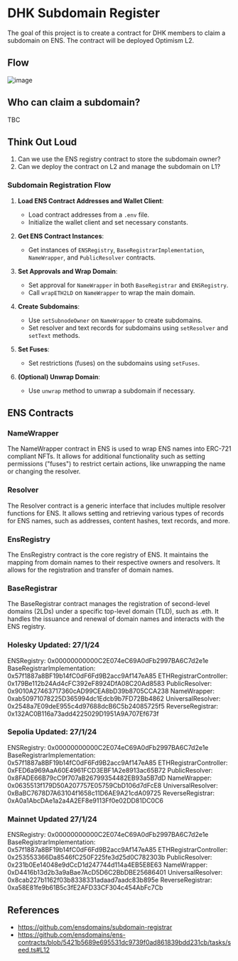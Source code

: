 # DHK Subdomain Register

The goal of this project is to create a contract for DHK members to claim a subdomain on ENS. The contract will be deployed Optimism L2.

## Flow

![image](https://github.com/user-attachments/assets/54f52907-96a9-4651-9a2d-9a5dc51c66dc)


## Who can claim a subdomain?

TBC


## Think Out Loud

1. Can we use the ENS registry contract to store the subdomain owner?
2. Can we deploy the contract on L2 and manage the subdomain on L1?

### Subdomain Registration Flow

1. **Load ENS Contract Addresses and Wallet Client**:
   - Load contract addresses from a `.env` file.
   - Initialize the wallet client and set necessary constants.

2. **Get ENS Contract Instances**:
   - Get instances of `ENSRegistry`, `BaseRegistrarImplementation`, `NameWrapper`, and `PublicResolver` contracts.

3. **Set Approvals and Wrap Domain**:
   - Set approval for `NameWrapper` in both `BaseRegistrar` and `ENSRegistry`.
   - Call `wrapETH2LD` on `NameWrapper` to wrap the main domain.

4. **Create Subdomains**:
   - Use `setSubnodeOwner` on `NameWrapper` to create subdomains.
   - Set resolver and text records for subdomains using `setResolver` and `setText` methods.

5. **Set Fuses**:
   - Set restrictions (fuses) on the subdomains using `setFuses`.

6. **(Optional) Unwrap Domain**:
   - Use `unwrap` method to unwrap a subdomain if necessary.


## ENS Contracts

### NameWrapper
The NameWrapper contract in ENS is used to wrap ENS names into ERC-721 compliant NFTs. It allows for additional functionality such as setting permissions ("fuses") to restrict certain actions, like unwrapping the name or changing the resolver.

### Resolver
The Resolver contract is a generic interface that includes multiple resolver functions for ENS. It allows setting and retrieving various types of records for ENS names, such as addresses, content hashes, text records, and more.

### EnsRegistry
The EnsRegistry contract is the core registry of ENS. It maintains the mapping from domain names to their respective owners and resolvers. It allows for the registration and transfer of domain names.

### BaseRegistrar

The BaseRegistrar contract manages the registration of second-level domains (2LDs) under a specific top-level domain (TLD), such as .eth. It handles the issuance and renewal of domain names and interacts with the ENS registry.

### Holesky Updated: 27/1/24

ENSRegistry: 0x00000000000C2E074eC69A0dFb2997BA6C7d2e1e
BaseRegistrarImplementation: 0x57f1887a8BF19b14fC0dF6Fd9B2acc9Af147eA85
ETHRegistrarController: 0x179Be112b24Ad4cFC392eF8924DfA08C20Ad8583
PublicResolver: 0x9010A27463717360cAD99CEA8bD39b8705CCA238
NameWrapper: 0xab50971078225D365994dc1Edcb9b7FD72Bb4862
UniversalResolver: 0x2548a7E09deE955c4d97688dcB6C5b24085725f5
ReverseRegistrar: 0x132AC0B116a73add4225029D1951A9A707Ef673f

### Sepolia Updated: 27/1/24

ENSRegistry: 0x00000000000C2E074eC69A0dFb2997BA6C7d2e1e
BaseRegistrarImplementation: 0x57f1887a8BF19b14fC0dF6Fd9B2acc9Af147eA85
ETHRegistrarController: 0xFED6a969AaA60E4961FCD3EBF1A2e8913ac65B72
PublicResolver: 0x8FADE66B79cC9f707aB26799354482EB93a5B7dD
NameWrapper: 0x0635513f179D50A207757E05759CbD106d7dFcE8
UniversalResolver: 0xBaBC7678D7A63104f1658c11D6AE9A21cdA09725
ReverseRegistrar: 0xA0a1AbcDAe1a2a4A2EF8e9113Ff0e02DD81DC0C6

### Mainnet Updated 27/1/24

ENSRegistry: 0x00000000000C2E074eC69A0dFb2997BA6C7d2e1e
BaseRegistrarImplementation: 0x57f1887a8BF19b14fC0dF6Fd9B2acc9Af147eA85
ETHRegistrarController: 0x253553366Da8546fC250F225fe3d25d0C782303b
PublicResolver: 0x231b0Ee14048e9dCcD1d247744d114a4EB5E8E63
NameWrapper: 0xD4416b13d2b3a9aBae7AcD5D6C2BbDBE25686401
UniversalResolver: 0x8cab227b1162f03b8338331adaad7aadc83b895e
ReverseRegistrar: 0xa58E81fe9b61B5c3fE2AFD33CF304c454AbFc7Cb


## References

- https://github.com/ensdomains/subdomain-registrar
- https://github.com/ensdomains/ens-contracts/blob/5421b5689e695531dc9739f0ad861839bdd231cb/tasks/seed.ts#L12
